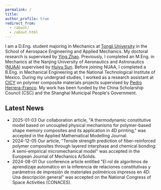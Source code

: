 ```yaml
---
permalink: /
title: 
author_profile: true
redirect_from:    
  - /about/
  - /about.html
---
```


I am a D.Eng. student majoring in Mechanics at [Tongji University](https://en.tongji.edu.cn/p/#/) in the School of Aerospace Engineering and Applied Mechanics. My doctoral research is supervised by [Ying Zhao](http://www.yingzhaotj.cn/). Previously, I completed an M.Eng. in Mechanics at the Nanjing University of Aeronautics and Astronautics ([NUAA](http://nuaa.edu.cn/)) supervised by [Huiyu Sun](http://faculty.nuaa.edu.cn/shy/en/index/18666/list/index.htm). Before joining NUAA, I completed a B.Eng. in Mechanical Engineering at the National Technological Institute of Mexico. During my undergrad studies, I worked as a research assistant at [CICY](https://www.cicy.mx/english) on polymer composite materials projects supervised by [Pedro Herrera-Franco](https://www.researchgate.net/profile/Pedro-Herrera-Franco). My work has been funded by the China Scholarship Council (CSC) and the Shanghai Municipal People's Government.  


## Latest News
* 2025-01-03 Our collaboration article, "A thermodynamic constitutive model based on uncoupled physical mechanisms for polymer-based shape memory composites and its application in 4D printing," was accepted in the Applied Mathematical Modelling Journal.
* 2024-12-05 Our article, "Tensile strength prediction of fiber-reinforced polymer composites through layered interphase and chemical bonding: A semi-empirical micromechanical model" was accepted in the European Journal of Mechanics A/Solids.
* 2024-08-01 Our conference article entitled "El rol de algoritmos de aprendizaje automático en la inferencia de relaciones constitutivas y parámetros de impresión de materiales poliméricos impresos en 4D: Una descripción general" was accepted on the National Congress of Space Activities (CONACES). 


